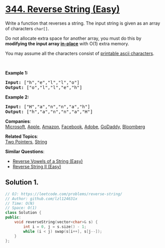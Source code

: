 # [344. Reverse String (Easy)](https://leetcode.com/problems/reverse-string/)

<p>Write a function that reverses a string. The input string is given as an array of characters <code>char[]</code>.</p>

<p>Do not allocate extra space for another array, you must do this by <strong>modifying the input array&nbsp;<a href="https://en.wikipedia.org/wiki/In-place_algorithm" target="_blank">in-place</a></strong> with O(1) extra memory.</p>

<p>You may assume all the characters consist of <a href="https://en.wikipedia.org/wiki/ASCII#Printable_characters" target="_blank">printable ascii characters</a>.</p>

<p>&nbsp;</p>

<div>
<p><strong>Example 1:</strong></p>

<pre><strong>Input: </strong><span id="example-input-1-1">["h","e","l","l","o"]</span>
<strong>Output: </strong><span id="example-output-1">["o","l","l","e","h"]</span>
</pre>

<div>
<p><strong>Example 2:</strong></p>

<pre><strong>Input: </strong><span id="example-input-2-1">["H","a","n","n","a","h"]</span>
<strong>Output: </strong><span id="example-output-2">["h","a","n","n","a","H"]</span>
</pre>
</div>
</div>

**Companies**:  
[Microsoft](https://leetcode.com/company/microsoft), [Apple](https://leetcode.com/company/apple), [Amazon](https://leetcode.com/company/amazon), [Facebook](https://leetcode.com/company/facebook), [Adobe](https://leetcode.com/company/adobe), [GoDaddy](https://leetcode.com/company/godaddy), [Bloomberg](https://leetcode.com/company/bloomberg)

**Related Topics**:  
[Two Pointers](https://leetcode.com/tag/two-pointers/), [String](https://leetcode.com/tag/string/)

**Similar Questions**:
* [Reverse Vowels of a String (Easy)](https://leetcode.com/problems/reverse-vowels-of-a-string/)
* [Reverse String II (Easy)](https://leetcode.com/problems/reverse-string-ii/)

## Solution 1.

```cpp
// OJ: https://leetcode.com/problems/reverse-string/
// Author: github.com/lzl124631x
// Time: O(N)
// Space: O(1)
class Solution {
public:
    void reverseString(vector<char>& s) {
        int i = 0, j = s.size() - 1;
        while (i < j) swap(s[i++], s[j--]);
    }
};
```